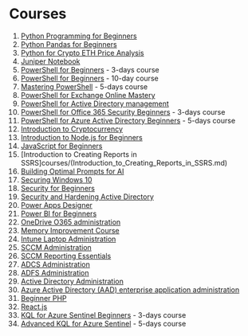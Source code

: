 # Courses

1. [Python Programming for Beginners](courses/Python_Programming_for_Beginners.md)
2. [Python Pandas for Beginners](/courses/Python_Pandas_for_Beginners.md)
3. [Python for Crypto ETH Price Analysis](/courses/Python_for_Crypto_ETH_Price_Analysis.md)
4. [Juniper Notebook](https://voytas75.github.io/JupyterNotebookLearn/)
5. [PowerShell for Beginners](/courses/PowerShell_for_Beginners_A_Comprehensive_3-Day_Guide_to_Automating_Tasks_and_Scripting.md) - 3-days course
6. [PowerShell for Beginners](/courses/PowerShell_for_Beginners.md) - 10-day course
7. [Mastering PowerShell](/courses/Mastering_PowerShell_Advanced_Techniques_for_Efficient_Automation_and_Scripting.md) - 5-days course
8. [PowerShell for Exchange Online Mastery](/courses/PowerShell_for_Exchange_Online_Mastery.md)
9. [PowerShell for Active Directory management](/courses/PowerShell_for_Active_Directory_management.md)
10. [PowerShell for Office 365 Security Beginners](/courses/PowerShell_for_Office_365_Security_Beginners_Enhancing_Security_and_Compliance_with_PowerShell.md) - 3-days course
11. [PowerShell for Azure Active Directory Beginners](courses/PowerShell_for_Azure_Active_Directory_Beginners_Mastering_Azure_AD_Management_and_Automation.md) - 5-days course
12. [Introduction to Cryptocurrency](courses/Introduction_to_Cryptocurrency.md)
13. [Introduction to Node.js for Beginners](courses/Introduction_to_Node.js_for_Beginners.md)
14. [JavaScript for Beginners](courses/JavaScript_for_Beginners.md)
15. [Introduction to Creating Reports in SSRS]courses/(Introduction_to_Creating_Reports_in_SSRS.md)
16. [Building Optimal Prompts for AI](courses/Building_Optimal_Prompts_for_AI.md)
17. [Securing Windows 10](courses/Securing_Windows_10.md)
18. [Security for Beginners](courses/Security.md)
19. [Security and Hardening Active Directory](courses/Security_and_Hardening_Active_Directory.md)
20. [Power Apps Designer](courses/Power_Apps_Designer.md)
21. [Power BI for Beginners](courses/Power_BI_for_Beginners.md)
22. [OneDrive O365 administration](courses/OneDrive_O365_administration.md)
23. [Memory Improvement Course](courses/Memory_Improvement.md)
24. [Intune Laptop Administration](courses/Intune_Laptop_Administration.md)
25. [SCCM Administration](courses/SCCM_Administration.md)
26. [SCCM Reporting Essentials](courses/SCCM_Reporting_Essentials.md)
27. [ADCS Administration](courses/ADCS_Administration.md)
28. [ADFS Administration](courses/ADFS_Administration.md)
29. [Active Directory Administration](courses/Active_Directory_Administration.md)
30. [Azure Active Directory (AAD) enterprise application administration](courses/Azure_Active_Directory_AAD_enterprise_application_administration.md)
31. [Beginner PHP](courses/Beginner_PHP.md)
32. [React.js](courses/React.js.md)
33. [KQL for Azure Sentinel Beginners](courses/KQL_for_Azure_Sentinel_Beginners_Mastering_Querying_and_Analytics_in_Azure_Sentinel.md) - 3-days course
34. [Advanced KQL for Azure Sentinel](courses/Advanced_KQL_for_Azure_Sentinel_Mastering_Querying_and_Analytics_in_Azure_Sentinel.md) - 5-days course
